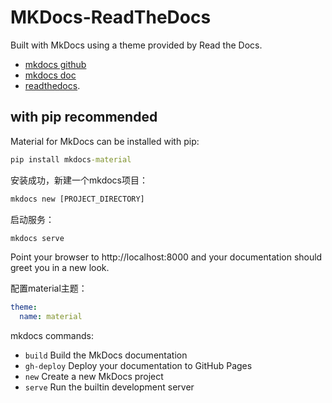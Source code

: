 # MKDocs-ReadTheDocs
Built with MkDocs using a theme provided by Read the Docs.


- [mkdocs github](https://github.com/squidfunk/mkdocs-material)
- [mkdocs doc](https://squidfunk.github.io/mkdocs-material/)
- [readthedocs](https://about.readthedocs.com/?ref=readthedocs.org).

## with pip recommended

Material for MkDocs can be installed with pip:
``` cmd
pip install mkdocs-material
```
安装成功，新建一个mkdocs项目：
``` cmd
mkdocs new [PROJECT_DIRECTORY]
```
启动服务：
``` cmd
mkdocs serve
```
Point your browser to http://localhost:8000 and your documentation should greet you in a new look. 

配置material主题：
``` yml
theme:
  name: material
```

mkdocs commands:

-  `build`      Build the MkDocs documentation
-  `gh-deploy`  Deploy your documentation to GitHub Pages
-  `new`        Create a new MkDocs project
-  `serve`      Run the builtin development server